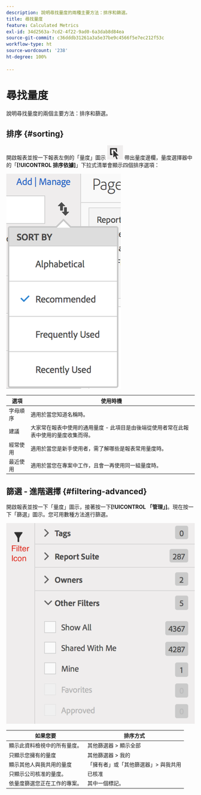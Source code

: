 ```yaml
---
description: 說明尋找量度的兩種主要方法：排序和篩選。
title: 尋找量度
feature: Calculated Metrics
exl-id: 34d2563a-7cd2-4f22-9ad0-6a3dab8d84ea
source-git-commit: c36dddb31261a3a5e37be9c4566f5e7ec212f53c
workflow-type: ht
source-wordcount: '238'
ht-degree: 100%

---
```


# 尋找量度

說明尋找量度的兩個主要方法：排序和篩選。

## 排序 {#sorting}

開啟報表並按一下報表左側的「量度」圖示 ![](assets/metrics_icon.png) 帶出量度邊欄，量度選擇器中的「**[!UICONTROL 排序依據]**」下拉式清單會顯示四個排序選項：

![](assets/cm_sort.png)

| 選項 | 使用時機 |
|---|---|
| 字母順序 | 適用於當您知道名稱時。 |
| 建議 | 大家常在報表中使用的通用量度 - 此項目是由後端從使用者常在此報表中使用的量度收集而得。 |
| 經常使用 | 適用於當您是新手使用者，需了解哪些是報表常用量度時。 |
| 最近使用 | 適用於當您在專案中工作，且會一再使用同一組量度時。 |

## 篩選 - 進階選擇 {#filtering-advanced}

開啟報表並按一下「量度」圖示，接著按一下&#x200B;**[!UICONTROL 「管理」]**。現在按一下「篩選」圖示。您可用數種方法進行篩選。

![](assets/cm_advanced_sel.png)

| 如果您要 | 排序方式 |
| --- | --- |
| 顯示此資料檢視中的所有量度。 | 其他篩選器 > 顯示全部 |
| 只顯示您擁有的量度 | 其他篩選器 > 我的 |
| 顯示其他人與我共用的量度 | 「擁有者」或「其他篩選器」> 與我共用 |
| 只顯示公司核准的量度。 | 已核准 |
| 依量度篩選您正在工作的專案。 | 其中一個標記。 |
